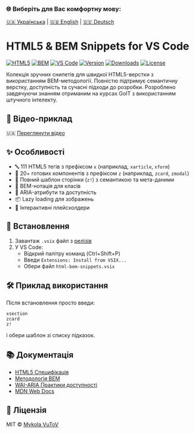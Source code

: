 ### 🌐 Виберіть для Вас комфортну мову:

[🇺🇦 Українська](README.md) | [🇬🇧 English](README.en.md) |
[🇩🇪 Deutsch](README.de.md)

# HTML5 & BEM Snippets for VS Code

[![HTML5](https://img.shields.io/badge/HTML5-E34F26?style=for-the-badge&logo=html5&logoColor=white)](https://html.spec.whatwg.org/)
[![BEM](https://img.shields.io/badge/BEM-000000?style=for-the-badge&logo=bem&logoColor=white)](https://en.bem.info/)
[![VS Code](https://img.shields.io/badge/VS_Code-007ACC?style=for-the-badge&logo=visual-studio-code&logoColor=white)](https://code.visualstudio.com/)
[![Version](https://img.shields.io/github/v/release/VuToV-Mykola/html-vscode-snippets)](https://github.com/VuToV-Mykola/html-vscode-snippets/releases)
[![Downloads](https://img.shields.io/github/downloads/VuToV-Mykola/html-vscode-snippets/total?label=Downloads)](https://github.com/VuToV-Mykola/html-vscode-snippets/releases/latest)
[![License](https://img.shields.io/badge/License-MIT-blue.svg)](LICENSE)

Колекція зручних снипетів для швидкої HTML5-верстки з використанням
BEM-методології. Повністю підтримує семантичну верстку, доступність та сучасні
підходи до розробки. Розроблено завдячуючи знанням отриманим на курсах GoIT з
використанням штучного інтелекту.

## 🎥 Відео-приклад

🇺🇦 [Переглянути відео](./assets/example.mov)

## ✨ Особливості

- 🔤 111 HTML5 тегів з префіксом `x` (наприклад, `xarticle`, `xform`)
- 🧩 20+ готових компонентів з префіксом `z` (наприклад, `zcard`, `zmodal`)
- 📄 Повний шаблон сторінки (`z!`) з семантикою та мета-даними
- 🔧 BEM-нотація для класів
- 🦾 ARIA-атрибути та доступність
- 📦 Lazy loading для зображень
- 🧠 Інтерактивні плейсхолдери

## 🚀 Встановлення

1. Завантаж `.vsix` файл з
   [релізів](https://github.com/VuToV-Mykola/html-vscode-snippets/releases/latest)
2. У VS Code:
   - Відкрий палітру команд (Ctrl+Shift+P)
   - Введи `Extensions: Install from VSIX...`
   - Обери файл `html-bem-snippets.vsix`

## 🛠 Приклад використання

Після встановлення просто введи:

```
xsection
zcard
z!
```

і обери шаблон зі списку підказок.

## 📚 Документація

- [HTML5 Специфікація](https://html.spec.whatwg.org/)
- [Методологія BEM](https://en.bem.info/methodology/)
- [WAI-ARIA Практики доступності](https://www.w3.org/WAI/ARIA/apg/)
- [MDN Web Docs](https://developer.mozilla.org/uk/)

## 📜 Ліцензія

MIT © [Mykola VuToV](https://github.com/VuToV-Mykola)
